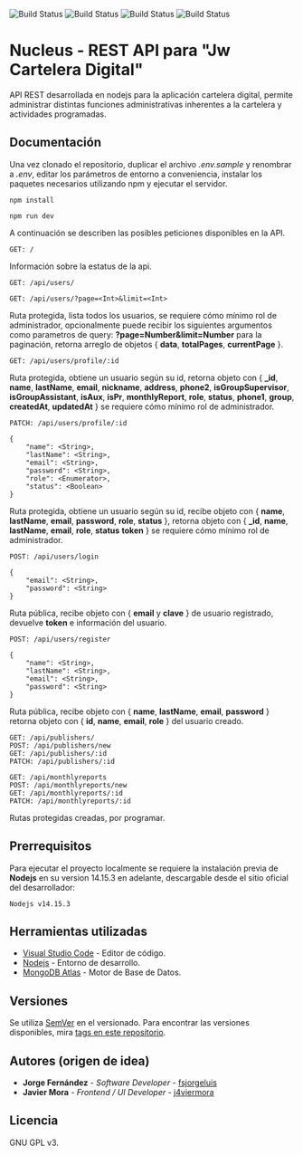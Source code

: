 ![Build Status](https://img.shields.io/badge/Dashboard-v0.2.1-green)
![Build Status](https://img.shields.io/badge/build-passing-green)
![Build Status](https://img.shields.io/badge/nodejs-v14.15.3-blue)
![Build Status](https://img.shields.io/badge/Licence-GPL_v3-blue)
# Nucleus - REST API para "Jw Cartelera Digital"

API REST desarrollada en nodejs para la aplicación cartelera digital, permite administrar distintas funciones administrativas inherentes a la cartelera y actividades programadas.

## Documentación

Una vez clonado el repositorio, duplicar el archivo *.env.sample* y renombrar a *.env*, editar los parámetros de entorno a conveniencia, instalar los paquetes necesarios utilizando npm y ejecutar el servidor.

```
npm install

npm run dev
```

A continuación se describen las posibles peticiones disponibles en la API. 

```
GET: /
```

Información sobre la estatus de la api.

```
GET: /api/users/

GET: /api/users/?page=<Int>&limit=<Int>
```

Ruta protegida, lista todos los usuarios, se requiere cómo mínimo rol de administrador, opcionalmente puede recibir los siguientes argumentos como parametros de query: **?page=Number&limit=Number** para la paginación, retorna arreglo de objetos { **data**, **totalPages**, **currentPage** }.

```
GET: /api/users/profile/:id
```

Ruta protegida, obtiene un usuario según su id, retorna objeto con { **_id**, **name**, **lastName**, **email**, **nickname**, **address**, **phone2**, **isGroupSupervisor**, **isGroupAssistant**, **isAux**, **isPr**, **monthlyReport**, **role**, **status**, **phone1**, **group**, **createdAt**, **updatedAt** } se requiere cómo mínimo rol de administrador.


```
PATCH: /api/users/profile/:id

{
    "name": <String>,
    "lastName": <String>,
    "email": <String>,
    "password": <String>,
    "role": <Enumerator>,
    "status": <Boolean>
}
```

Ruta protegida, obtiene un usuario según su id, recibe objeto con { **name**, **lastName**, **email**, **password**, **role**, **status** }, retorna objeto con { **_id**, **name**, **lastName**, **email**, **role**, **status** **token** } se requiere cómo mínimo rol de administrador. 

```
POST: /api/users/login

{
    "email": <String>,
    "password": <String>
}
```

Ruta pública, recibe objeto con { **email** y **clave** } de usuario registrado, devuelve **token** e información del usuario.

```
POST: /api/users/register

{
    "name": <String>,
    "lastName": <String>,
    "email": <String>,
    "password": <String>
}
```

Ruta pública, recibe objeto con { **name**, **lastName**, **email**, **password** } retorna objeto con { **id**, **name**, **email**, **role** } del usuario creado.

```
GET: /api/publishers/
POST: /api/publishers/new
GET: /api/publishers/:id
PATCH: /api/publishers/:id

GET: /api/monthlyreports
POST: /api/monthlyreports/new
GET: /api/monthlyreports/:id
PATCH: /api/monthlyreports/:id

```
Rutas protegidas creadas, por programar.

## Prerrequisitos

Para ejecutar el proyecto localmente se requiere la instalación previa de **Nodejs** en su version 14.15.3 en adelante, descargable desde el sitio oficial del desarrollador:

```
Nodejs v14.15.3
```

## Herramientas utilizadas

* [Visual Studio Code](https://code.visualstudio.com/) - Editor de código.
* [Nodejs](https://nodejs.org/es/) - Entorno de desarrollo.
* [MongoDB Atlas](https://www.mongodb.com/es/cloud/atlas) - Motor de Base de Datos.

## Versiones

Se utiliza [SemVer](http://semver.org/) en el versionado. Para encontrar las versiones disponibles, mira [tags en este repositorio](https://github.com/Hobbylayer/dashboard/tags). 

## Autores (origen de idea)

* **Jorge Fernández** - *Software Developer* - [fsjorgeluis](https://github.com/fsjorgeluis/)
* **Javier Mora** - *Frontend / UI Developer* - [j4viermora](https://github.com/j4viermora)

## Licencia

GNU GPL v3.

